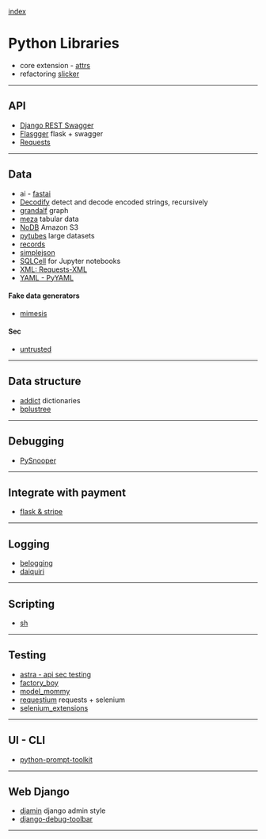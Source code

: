 [index](README.md#dev-links)

# Python Libraries

* core extension - [attrs](https://github.com/python-attrs/attrs)
* refactoring [slicker](https://github.com/Khan/slicker)

---

## API

* [Django REST Swagger](https://django-rest-swagger.readthedocs.io/en/latest/)
* [Flasgger](https://github.com/rochacbruno/flasgger) flask + swagger
* [Requests](http://docs.python-requests.org/)

---

## Data

* ai - [fastai](https://github.com/fastai/fastai)
* [Decodify](https://github.com/s0md3v/Decodify) detect and decode encoded strings, recursively
* [grandalf](https://github.com/bdcht/grandalf) graph
* [meza](https://github.com/reubano/meza) tabular data
* [NoDB](https://github.com/Miserlou/NoDB) Amazon S3
* [pytubes](https://github.com/stestagg/pytubes) large datasets
* [records](https://github.com/kennethreitz/records)
* [simplejson](https://simplejson.readthedocs.io/en/latest/)
* [SQLCell](https://github.com/tmthyjames/SQLCell) for Jupyter notebooks
* [XML: Requests-XML](http://xml.python-requests.org)
* [YAML - PyYAML](http://pyyaml.org/wiki/PyYAMLDocumentation)

#### Fake data generators

* [mimesis](https://github.com/lk-geimfari/mimesis)

#### Sec

* [untrusted](https://github.com/tawesoft/untrusted.py)

---

## Data structure

* [addict](https://github.com/mewwts/addict) dictionaries
* [bplustree](https://github.com/NicolasLM/bplustree)

---

## Debugging

* [PySnooper](https://github.com/cool-RR/pysnooper)

---

## Integrate with payment

* [flask & stripe](https://github.com/holdenrehg/sample_flask_stripe_integration)

---

## Logging

* [belogging](https://github.com/georgeyk/belogging)
* [daiquiri](http://daiquiri.readthedocs.io/en/latest/)

---

## Scripting

* [sh](https://amoffat.github.io/sh/)

---

## Testing

* [astra - api sec testing](https://github.com/flipkart-incubator/Astra)
* [factory_boy](https://factoryboy.readthedocs.io/en/latest/)
* [model_mommy](https://github.com/vandersonmota/model_mommy)
* [requestium](https://github.com/tryolabs/requestium) requests + selenium
* [selenium_extensions](https://github.com/pythad/selenium_extensions)

---

## UI - CLI

* [python-prompt-toolkit](https://github.com/prompt-toolkit/python-prompt-toolkit)

---

## Web Django

* [djamin](https://github.com/hersonls/djamin) django admin style
* [django-debug-toolbar](https://github.com/jazzband/django-debug-toolbar/)

---


